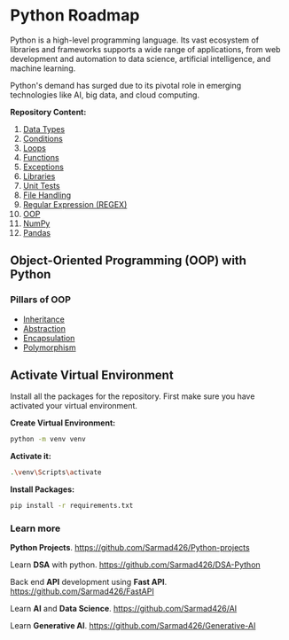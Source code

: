 # Python Roadmap

Python is a high-level programming language. Its vast ecosystem of libraries and frameworks supports a wide range of applications, from web development and automation to data science, artificial intelligence, and machine learning.

Python's demand has surged due to its pivotal role in emerging technologies like AI, big data, and cloud computing.

**Repository Content:**

1. [Data Types](/1-Data-types/)
2. [Conditions](/2-Conditions)
3. [Loops](/2A-Loops/)
4. [Functions](/3-Functions/)
5. [Exceptions](/4-Exceptions/)
6. [Libraries](/5-Libraries/)
7. [Unit Tests](/5A-unit-tests/)
8. [File Handling](/6-File-IO/)
9. [Regular Expression (REGEX)](/6A-Regex/)
10. [OOP](/7-OOP/)
11. [NumPy](/8-Numpy/)
12. [Pandas](/9-Pandas/)

## Object-Oriented Programming (OOP) with Python

### Pillars of OOP

- [Inheritance](/7-OOP/1-inheritance/)
- [Abstraction](/7-OOP/2-Abstraction/)
- [Encapsulation](/7-OOP/3B-Encapsulation/)
- [Polymorphism](/7-OOP/5-Polymorphism/)

## Activate Virtual Environment

Install all the packages for the repository. First make sure you have activated your virtual environment.

**Create Virtual Environment:**

```bash
python -m venv venv
```

**Activate it:**

```bash
.\venv\Scripts\activate
```

**Install Packages:**

```bash
pip install -r requirements.txt
```

### Learn more

**Python Projects**. <https://github.com/Sarmad426/Python-projects>

Learn **DSA** with python. <https://github.com/Sarmad426/DSA-Python>

Back end **API** development using **Fast API**. <https://github.com/Sarmad426/FastAPI>

Learn **AI** and **Data Science**. <https://github.com/Sarmad426/AI>

Learn **Generative AI**. <https://github.com/Sarmad426/Generative-AI>
